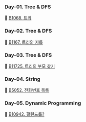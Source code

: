 ### Day-01. Tree & DFS
🥇 [B1068. 트리](https://www.acmicpc.net/problem/1068)

### Day-02. Tree & DFS
🥇 [B1167. 트리의 지름](https://www.acmicpc.net/problem/1167)

### Day-03. Tree & DFS
🥈 [B11725. 트리의 부모 찾기](https://www.acmicpc.net/problem/11725)

### Day-04. String
🥇 [B5052. 전화번호 목록](https://www.acmicpc.net/problem/5052)

### Day-05. Dynamic Programming
🥇 [B10942. 팰린드롬?](https://www.acmicpc.net/problem/10942)
